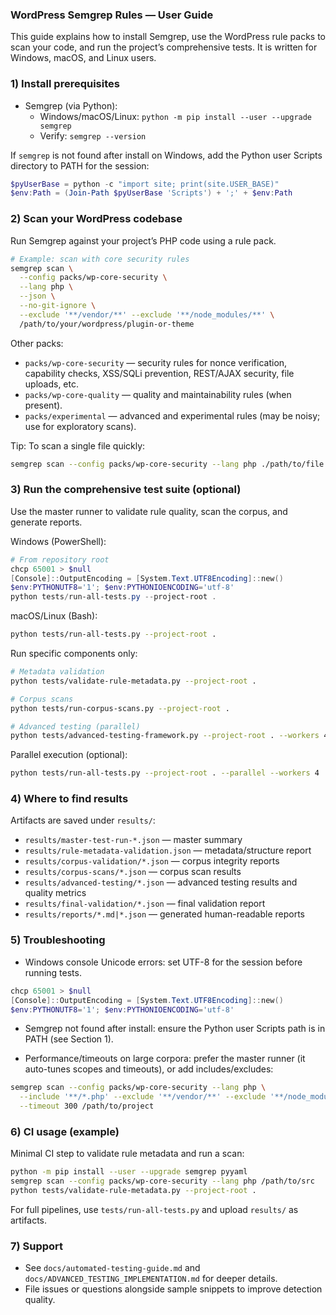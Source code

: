 ### WordPress Semgrep Rules — User Guide

This guide explains how to install Semgrep, use the WordPress rule packs to scan your code, and run the project’s comprehensive tests. It is written for Windows, macOS, and Linux users.

### 1) Install prerequisites

- Semgrep (via Python):
  - Windows/macOS/Linux: `python -m pip install --user --upgrade semgrep`
  - Verify: `semgrep --version`

If `semgrep` is not found after install on Windows, add the Python user Scripts directory to PATH for the session:

```powershell
$pyUserBase = python -c "import site; print(site.USER_BASE)"
$env:Path = (Join-Path $pyUserBase 'Scripts') + ';' + $env:Path
```

### 2) Scan your WordPress codebase

Run Semgrep against your project’s PHP code using a rule pack.

```bash
# Example: scan with core security rules
semgrep scan \
  --config packs/wp-core-security \
  --lang php \
  --json \
  --no-git-ignore \
  --exclude '**/vendor/**' --exclude '**/node_modules/**' \
  /path/to/your/wordpress/plugin-or-theme
```

Other packs:

- `packs/wp-core-security` — security rules for nonce verification, capability checks, XSS/SQLi prevention, REST/AJAX security, file uploads, etc.
- `packs/wp-core-quality` — quality and maintainability rules (when present).
- `packs/experimental` — advanced and experimental rules (may be noisy; use for exploratory scans).

Tip: To scan a single file quickly:

```bash
semgrep scan --config packs/wp-core-security --lang php ./path/to/file.php
```

### 3) Run the comprehensive test suite (optional)

Use the master runner to validate rule quality, scan the corpus, and generate reports.

Windows (PowerShell):

```powershell
# From repository root
chcp 65001 > $null
[Console]::OutputEncoding = [System.Text.UTF8Encoding]::new()
$env:PYTHONUTF8='1'; $env:PYTHONIOENCODING='utf-8'
python tests/run-all-tests.py --project-root .
```

macOS/Linux (Bash):

```bash
python tests/run-all-tests.py --project-root .
```

Run specific components only:

```bash
# Metadata validation
python tests/validate-rule-metadata.py --project-root .

# Corpus scans
python tests/run-corpus-scans.py --project-root .

# Advanced testing (parallel)
python tests/advanced-testing-framework.py --project-root . --workers 4
```

Parallel execution (optional):

```bash
python tests/run-all-tests.py --project-root . --parallel --workers 4
```

### 4) Where to find results

Artifacts are saved under `results/`:

- `results/master-test-run-*.json` — master summary
- `results/rule-metadata-validation.json` — metadata/structure report
- `results/corpus-validation/*.json` — corpus integrity reports
- `results/corpus-scans/*.json` — corpus scan results
- `results/advanced-testing/*.json` — advanced testing results and quality metrics
- `results/final-validation/*.json` — final validation report
- `results/reports/*.md|*.json` — generated human-readable reports

### 5) Troubleshooting

- Windows console Unicode errors: set UTF-8 for the session before running tests.

```powershell
chcp 65001 > $null
[Console]::OutputEncoding = [System.Text.UTF8Encoding]::new()
$env:PYTHONUTF8='1'; $env:PYTHONIOENCODING='utf-8'
```

- Semgrep not found after install: ensure the Python user Scripts path is in PATH (see Section 1).

- Performance/timeouts on large corpora: prefer the master runner (it auto-tunes scopes and timeouts), or add includes/excludes:

```bash
semgrep scan --config packs/wp-core-security --lang php \
  --include '**/*.php' --exclude '**/vendor/**' --exclude '**/node_modules/**' \
  --timeout 300 /path/to/project
```

### 6) CI usage (example)

Minimal CI step to validate rule metadata and run a scan:

```bash
python -m pip install --user --upgrade semgrep pyyaml
semgrep scan --config packs/wp-core-security --lang php /path/to/src
python tests/validate-rule-metadata.py --project-root .
```

For full pipelines, use `tests/run-all-tests.py` and upload `results/` as artifacts.

### 7) Support

- See `docs/automated-testing-guide.md` and `docs/ADVANCED_TESTING_IMPLEMENTATION.md` for deeper details.
- File issues or questions alongside sample snippets to improve detection quality.

